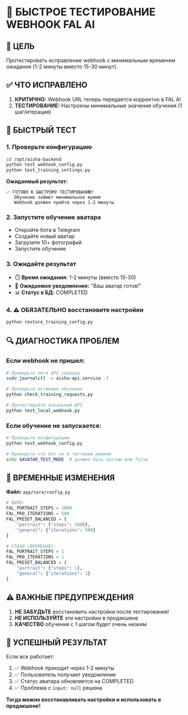 # 🚀 БЫСТРОЕ ТЕСТИРОВАНИЕ WEBHOOK FAL AI

## 🎯 ЦЕЛЬ
Протестировать исправление webhook с минимальным временем ожидания (1-2 минуты вместо 15-30 минут).

## ✅ ЧТО ИСПРАВЛЕНО
1. **КРИТИЧНО:** Webhook URL теперь передается корректно в FAL AI
2. **ТЕСТИРОВАНИЕ:** Настроены минимальные значения обучения (1 шаг/итерация)

## 🧪 БЫСТРЫЙ ТЕСТ

### 1. Проверьте конфигурацию
```bash
cd /opt/aisha-backend
python test_webhook_config.py
python test_training_settings.py
```

**Ожидаемый результат:**
```
✅ ГОТОВО К БЫСТРОМУ ТЕСТИРОВАНИЮ!
   Обучение займет минимальное время
   Webhook должен прийти через 1-2 минуты
```

### 2. Запустите обучение аватара
- Откройте бота в Telegram
- Создайте новый аватар
- Загрузите 10+ фотографий
- Запустите обучение

### 3. Ожидайте результат
- ⏱️ **Время ожидания:** 1-2 минуты (вместо 15-30)
- 📱 **Ожидаемое уведомление:** "Ваш аватар готов!"
- 📊 **Статус в БД:** COMPLETED

### 4. ⚠️ ОБЯЗАТЕЛЬНО восстановите настройки
```bash
python restore_training_config.py
```

## 🔍 ДИАГНОСТИКА ПРОБЛЕМ

### Если webhook не пришел:
```bash
# Проверьте логи API сервера
sudo journalctl -u aisha-api.service -f

# Проверьте активные обучения
python check_training_requests.py

# Протестируйте локальный API
python test_local_webhook.py
```

### Если обучение не запускается:
```bash
# Проверьте конфигурацию
python test_webhook_config.py

# Проверьте что бот не в тестовом режиме
echo $AVATAR_TEST_MODE  # должно быть пустым или false
```

## 📝 ВРЕМЕННЫЕ ИЗМЕНЕНИЯ

**Файл:** `app/core/config.py`

```python
# БЫЛО:
FAL_PORTRAIT_STEPS = 1000
FAL_PRO_ITERATIONS = 500
FAL_PRESET_BALANCED = {
    "portrait": {"steps": 1000},
    "general": {"iterations": 500}
}

# СТАЛО (ВРЕМЕННО):
FAL_PORTRAIT_STEPS = 1
FAL_PRO_ITERATIONS = 1  
FAL_PRESET_BALANCED = {
    "portrait": {"steps": 1},
    "general": {"iterations": 1}
}
```

## ⚠️ ВАЖНЫЕ ПРЕДУПРЕЖДЕНИЯ

1. **НЕ ЗАБУДЬТЕ** восстановить настройки после тестирования!
2. **НЕ ИСПОЛЬЗУЙТЕ** эти настройки в продакшене
3. **КАЧЕСТВО** обучения с 1 шагом будет очень низким

## 🎉 УСПЕШНЫЙ РЕЗУЛЬТАТ

Если все работает:
1. ✅ Webhook приходит через 1-2 минуты
2. ✅ Пользователь получает уведомление
3. ✅ Статус аватара обновляется на COMPLETED
4. ✅ Проблема с `input: null` решена

**Тогда можно восстанавливать настройки и использовать в продакшене!** 